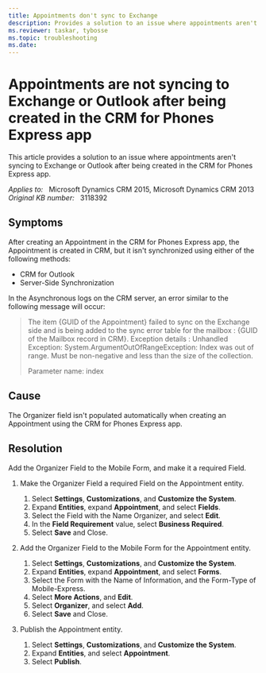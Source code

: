 ```yaml
---
title: Appointments don't sync to Exchange
description: Provides a solution to an issue where appointments aren't syncing to Exchange or Outlook after being created in the CRM for Phones Express app.
ms.reviewer: taskar, tybosse
ms.topic: troubleshooting
ms.date: 
---
```

# Appointments are not syncing to Exchange or Outlook after being created in the CRM for Phones Express app

This article provides a solution to an issue where appointments aren't syncing to Exchange or Outlook after being created in the CRM for Phones Express app.

_Applies to:_ &nbsp; Microsoft Dynamics CRM 2015, Microsoft Dynamics CRM 2013  
_Original KB number:_ &nbsp; 3118392

## Symptoms

After creating an Appointment in the CRM for Phones Express app, the Appointment is created in CRM, but it isn't synchronized using either of the following methods:

- CRM for Outlook
- Server-Side Synchronization

In the Asynchronous logs on the CRM server, an error similar to the following message will occur:

> The item {GUID of the Appointment} failed to sync on the Exchange side and is being added to the sync error table for the mailbox : {GUID of the Mailbox record in CRM}. Exception details : Unhandled Exception: System.ArgumentOutOfRangeException: Index was out of range. Must be non-negative and less than the size of the collection.
>
> Parameter name: index

## Cause

The Organizer field isn't populated automatically when creating an Appointment using the CRM for Phones Express app.

## Resolution

Add the Organizer Field to the Mobile Form, and make it a required Field.

1. Make the Organizer Field a required Field on the Appointment entity.
    1. Select **Settings**, **Customizations**, and **Customize the System**.
    1. Expand **Entities**, expand **Appointment**, and select **Fields**.
    1. Select the Field with the Name Organizer, and select **Edit**.
    1. In the **Field Requirement** value, select **Business Required**.
    1. Select **Save** and Close.

2. Add the Organizer Field to the Mobile Form for the Appointment entity.
    1. Select **Settings**, **Customizations**, and **Customize the System**.
    1. Expand **Entities**, expand **Appointment**, and select **Forms**.
    1. Select the Form with the Name of Information, and the Form-Type of Mobile-Express.
    1. Select **More Actions**, and **Edit**.
    1. Select **Organizer**, and select **Add**.
    1. Select **Save** and Close.

3. Publish the Appointment entity.
    1. Select **Settings**, **Customizations**, and **Customize the System**.
    1. Expand **Entities**, and select **Appointment**.
    1. Select **Publish**.
